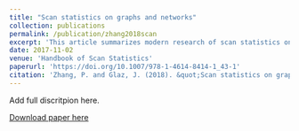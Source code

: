 ```yaml
---
title: "Scan statistics on graphs and networks"
collection: publications
permalink: /publication/zhang2018scan
excerpt: 'This article summarizes modern research of scan statistics on graphs and networks. These statistics arise naturally in the scanning of time and space looking for clusters of anomalous entities or events. We review theories and methodologies of constructing scan statistics for both static and dynamic graphs, in both purely spatial and spatio temporal frameworks. We also review several popular convex approximation algorithms for computing scan statistics in this article.'
date: 2017-11-02
venue: 'Handbook of Scan Statistics'
paperurl: 'https://doi.org/10.1007/978-1-4614-8414-1_43-1'
citation: 'Zhang, P. and Glaz, J. (2018). &quot;Scan statistics on graphs and networks.&quot; In Glaz, J. and Koutras, M. V. (Eds.) <i>Handbook of Scan Statistics</i>. Springer, New York, NY.'
---
```

Add full discritpion here.

[Download paper here](https://doi.org/10.1093/comnet/cnaa038)


